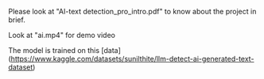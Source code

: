 Please look at "AI-text detection_pro_intro.pdf" to know about the project in brief.

Look at "ai.mp4" for demo video

The model is trained on this [data] (https://www.kaggle.com/datasets/sunilthite/llm-detect-ai-generated-text-dataset)
